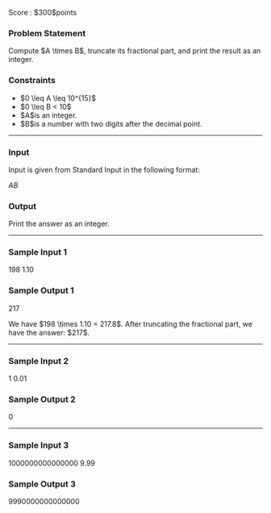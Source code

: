 
<div>

<span>

<span>

<p>
Score : $300$points
</p>

<div>

<section>

### **Problem Statement**

<p>
Compute $A \times B$, truncate its fractional part, and print the result as an integer.
</p>

</section>

</div>

<div>

<section>

### **Constraints**

<ul>

<li>
$0 \leq A \leq 10^{15}$
</li>

<li>
$0 \leq B < 10$
</li>

<li>
$A$is an integer.
</li>

<li>
$B$is a number with two digits after the decimal point.
</li>

</ul>

</section>

</div>

---

<div>

<div>

<section>

### **Input**

<p>
Input is given from Standard Input in the following format:
</p>

<div>

$A$$B$
</div>

</section>

</div>

<div>

<section>

### **Output**

<p>
Print the answer as an integer.
</p>

</section>

</div>

</div>

---

<div>

<section>

### **Sample Input 1**

<div>

198 1.10

</div>

</section>

</div>

<div>

<section>

### **Sample Output 1**

<div>

217

</div>

<p>
We have $198 \times 1.10 = 217.8$. After truncating the fractional part, we have the answer: $217$.
</p>

</section>

</div>

---

<div>

<section>

### **Sample Input 2**

<div>

1 0.01

</div>

</section>

</div>

<div>

<section>

### **Sample Output 2**

<div>

0

</div>

</section>

</div>

---

<div>

<section>

### **Sample Input 3**

<div>

1000000000000000 9.99

</div>

</section>

</div>

<div>

<section>

### **Sample Output 3**

<div>

9990000000000000

</div>

</section>

</div>

</span>

</span>

</div>
